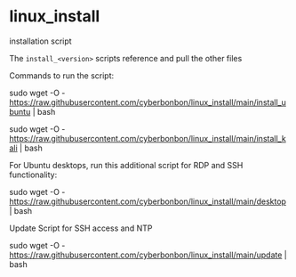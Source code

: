 # linux_install
installation script

The `install_<version>` scripts reference and pull the other files

Commands to run the script:

sudo wget -O - https://raw.githubusercontent.com/cyberbonbon/linux_install/main/install_ubuntu | bash

sudo wget -O - https://raw.githubusercontent.com/cyberbonbon/linux_install/main/install_kali | bash

For Ubuntu desktops, run this additional script for RDP and SSH functionality:

sudo wget -O - https://raw.githubusercontent.com/cyberbonbon/linux_install/main/desktop | bash

Update Script for SSH access and NTP

sudo wget -O - https://raw.githubusercontent.com/cyberbonbon/linux_install/main/update | bash
